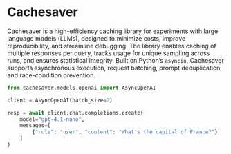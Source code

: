 # Cachesaver
Cachesaver is a high-efficiency caching library for experiments with large language models (LLMs), designed to minimize costs, improve reproducibility, and streamline debugging. The library enables caching of multiple responses per query, tracks usage for unique sampling across runs, and ensures statistical integrity. Built on Python’s `asyncio`, Cachesaver supports asynchronous execution, request batching, prompt deduplication, and race-condition prevention.

```python
from cachesaver.models.openai import AsyncOpenAI

client = AsyncOpenAI(batch_size=2)

resp = await client.chat.completions.create(
    model="gpt-4.1-nano",
    messages=[
        {"role": "user", "content": "What's the capital of France?"}
    ]
)
```
